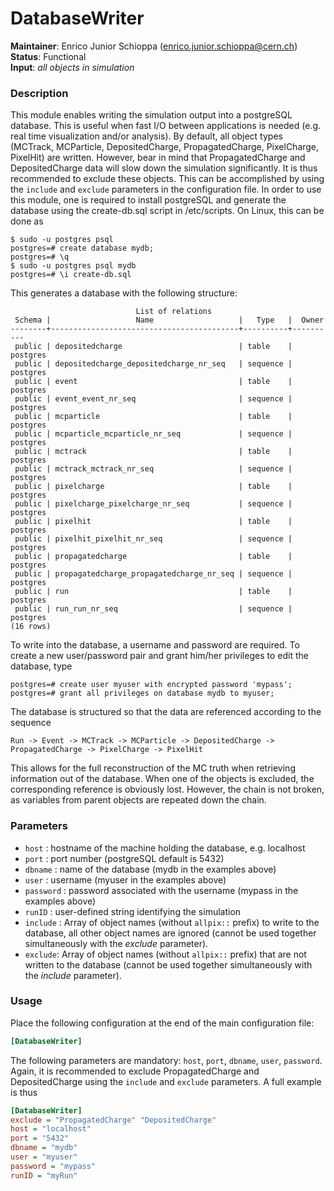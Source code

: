 # DatabaseWriter
**Maintainer**: Enrico Junior Schioppa (<enrico.junior.schioppa@cern.ch>)  
**Status**: Functional  
**Input**: *all objects in simulation*

### Description
This module enables writing the simulation output into a postgreSQL database. This is useful when fast I/O between applications is needed (e.g. real time visualization and/or analysis).
By default, all object types (MCTrack, MCParticle, DepositedCharge, PropagatedCharge, PixelCharge, PixelHit) are written. However, bear in mind that PropagatedCharge and DepositedCharge data will slow down the simulation significantly. It is thus recommended to exclude these objects. This can be accomplished by using the `include` and `exclude` parameters in the configuration file.
In order to use this module, one is required to install postgreSQL and generate the database using the create-db.sql script in /etc/scripts. On Linux, this can be done as

```
$ sudo -u postgres psql
postgres=# create database mydb;
postgres=# \q
$ sudo -u postgres psql mydb
postgres=# \i create-db.sql
```

This generates a database with the following structure:

```
                            List of relations
 Schema |                   Name                   |   Type   |  Owner   
--------+------------------------------------------+----------+----------
 public | depositedcharge                          | table    | postgres
 public | depositedcharge_depositedcharge_nr_seq   | sequence | postgres
 public | event                                    | table    | postgres
 public | event_event_nr_seq                       | sequence | postgres
 public | mcparticle                               | table    | postgres
 public | mcparticle_mcparticle_nr_seq             | sequence | postgres
 public | mctrack                                  | table    | postgres
 public | mctrack_mctrack_nr_seq                   | sequence | postgres
 public | pixelcharge                              | table    | postgres
 public | pixelcharge_pixelcharge_nr_seq           | sequence | postgres
 public | pixelhit                                 | table    | postgres
 public | pixelhit_pixelhit_nr_seq                 | sequence | postgres
 public | propagatedcharge                         | table    | postgres
 public | propagatedcharge_propagatedcharge_nr_seq | sequence | postgres
 public | run                                      | table    | postgres
 public | run_run_nr_seq                           | sequence | postgres
(16 rows)

```

To write into the database, a username and password are required. To create a new user/password pair and grant him/her privileges to edit the database, type


```
postgres=# create user myuser with encrypted password 'mypass';
postgres=# grant all privileges on database mydb to myuser;
```

The database is structured so that the data are referenced according to the sequence

```
Run -> Event -> MCTrack -> MCParticle -> DepositedCharge -> PropagatedCharge -> PixelCharge -> PixelHit
```

This allows for the full reconstruction of the MC truth when retrieving information out of the database. When one of the objects is excluded, the corresponding reference is obviously lost. However, the chain is not broken, as variables from parent objects are repeated down the chain.

### Parameters
* `host` : hostname of the machine holding the database, e.g. localhost
* `port` : port number (postgreSQL default is 5432)
* `dbname` : name of the database (mydb in the examples above)
* `user` : username (myuser in the examples above)
* `password` : password associated with the username (mypass in the examples above)
* `runID` : user-defined string identifying the simulation
* `include` : Array of object names (without `allpix::` prefix) to write to the database, all other object names are ignored (cannot be used together simultaneously with the *exclude* parameter).
* `exclude`: Array of object names (without `allpix::` prefix) that are not written to the database (cannot be used together simultaneously with the *include* parameter).

### Usage
Place the following configuration at the end of the main configuration file:

```ini
[DatabaseWriter]
```

The following parameters are mandatory: `host`, `port`, `dbname`, `user`, `password`. Again, it is recommended to exclude PropagatedCharge and DepositedCharge using the `include` and `exclude` parameters. A full example is thus

```ini
[DatabaseWriter]
exclude = "PropagatedCharge" "DepositedCharge"
host = "localhost"
port = "5432"
dbname = "mydb"
user = "myuser"
password = "mypass"
runID = "myRun"
```